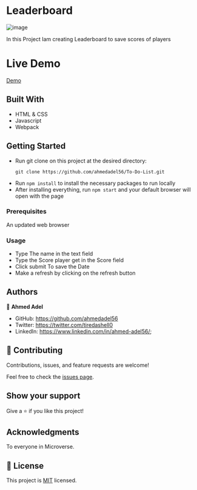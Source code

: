 # Leaderboard
![image](https://user-images.githubusercontent.com/43178495/137185608-302f40c1-6c2b-49c2-8c6d-bb383d8cf7b6.png)


In this Project Iam creating Leaderboard to save scores of players

# Live Demo


[Demo](https://adoring-panini-b8daf5.netlify.app/) 

## Built With

- HTML & CSS
- Javascript
- Webpack

## Getting Started

- Run git clone on this project at the desired directory:
   ```
   git clone https://github.com/ahmedadel56/To-Do-List.git
   ```
- Run `npm install` to install the necessary packages to run locally
- After installing everything, run `npm start` and your default browser will open with the page

### Prerequisites

An updated web browser

### Usage

- Type The name in the text field
- Type the Score player get in the Score field
- Click submit To save the Date
- Make a refresh by clicking on the refresh button


## Authors

👤 **Ahmed Adel**

- GitHub: https://github.com/ahmedadel56
- Twitter: https://twitter.com/tiredashell0
- LinkedIn: https://www.linkedin.com/in/ahmed-adel56/;

## 🤝 Contributing

Contributions, issues, and feature requests are welcome!

Feel free to check the [issues page](../../issues/).

## Show your support

Give a ⭐️ if you like this project!

## Acknowledgments

To everyone in Microverse.

## 📝 License

This project is [MIT](./LICENSE) licensed.
